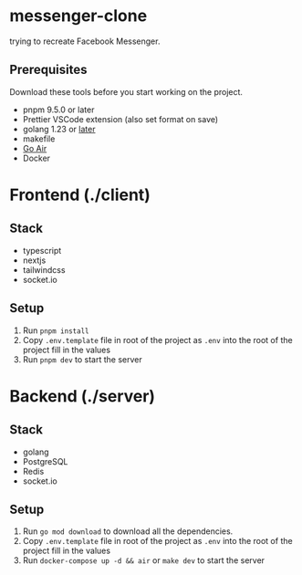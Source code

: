 # messenger-clone

trying to recreate Facebook Messenger.

## Prerequisites

Download these tools before you start working on the project.

- pnpm 9.5.0 or later
- Prettier VSCode extension (also set format on save)
- golang 1.23 or [later](https://go.dev)
- makefile
- [Go Air](https://github.com/air-verse/air)
- Docker

# Frontend (./client)

## Stack

- typescript
- nextjs
- tailwindcss
- socket.io

## Setup

1. Run `pnpm install`
2. Copy `.env.template` file in root of the project as `.env` into the root of the project fill in the values
3. Run `pnpm dev` to start the server

# Backend (./server)

## Stack

- golang
- PostgreSQL
- Redis
- socket.io

## Setup

1. Run `go mod download` to download all the dependencies.
2. Copy `.env.template` file in root of the project as `.env` into the root of the project fill in the values
3. Run `docker-compose up -d && air` or `make dev` to start the server

